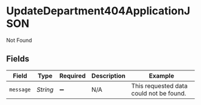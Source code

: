 # UpdateDepartment404ApplicationJSON

Not Found


## Fields

| Field                                   | Type                                    | Required                                | Description                             | Example                                 |
| --------------------------------------- | --------------------------------------- | --------------------------------------- | --------------------------------------- | --------------------------------------- |
| `message`                               | *String*                                | :heavy_minus_sign:                      | N/A                                     | This requested data could not be found. |